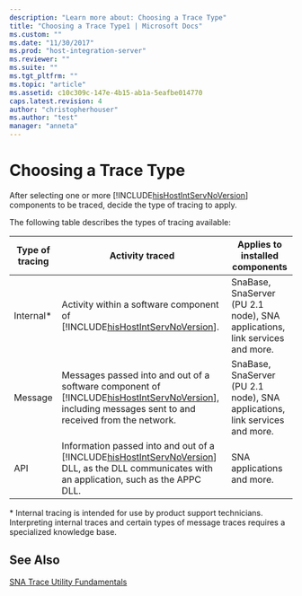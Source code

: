 ```yaml
---
description: "Learn more about: Choosing a Trace Type"
title: "Choosing a Trace Type1 | Microsoft Docs"
ms.custom: ""
ms.date: "11/30/2017"
ms.prod: "host-integration-server"
ms.reviewer: ""
ms.suite: ""
ms.tgt_pltfrm: ""
ms.topic: "article"
ms.assetid: c10c309c-147e-4b15-ab1a-5eafbe014770
caps.latest.revision: 4
author: "christopherhouser"
ms.author: "test"
manager: "anneta"
---
```

# Choosing a Trace Type
After selecting one or more [!INCLUDE[hisHostIntServNoVersion](../includes/hishostintservnoversion-md.md)] components to be traced, decide the type of tracing to apply.  

 The following table describes the types of tracing available:  


| Type of tracing |                                                                                          Activity traced                                                                                          |                       Applies to installed components                       |
|-----------------|---------------------------------------------------------------------------------------------------------------------------------------------------------------------------------------------------|-----------------------------------------------------------------------------|
|   Internal\*    |                                      Activity within a software component of [!INCLUDE[hisHostIntServNoVersion](../includes/hishostintservnoversion-md.md)].                                      | SnaBase, SnaServer (PU 2.1 node), SNA applications, link services and more. |
|     Message     | Messages passed into and out of a software component of [!INCLUDE[hisHostIntServNoVersion](../includes/hishostintservnoversion-md.md)], including messages sent to and received from the network. | SnaBase, SnaServer (PU 2.1 node), SNA applications, link services and more. |
|       API       |    Information passed into and out of a [!INCLUDE[hisHostIntServNoVersion](../includes/hishostintservnoversion-md.md)] DLL, as the DLL communicates with an application, such as the APPC DLL.    |                         SNA applications and more.                          |

 \* Internal tracing is intended for use by product support technicians. Interpreting internal traces and certain types of message traces requires a specialized knowledge base.  

## See Also  
 [SNA Trace Utility Fundamentals](../core/sna-trace-utility-fundamentals1.md)
